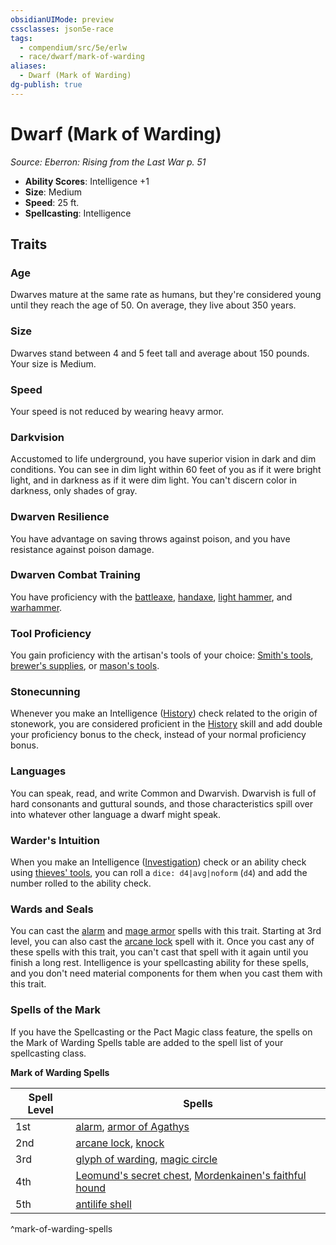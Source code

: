 ```yaml
---
obsidianUIMode: preview
cssclasses: json5e-race
tags:
  - compendium/src/5e/erlw
  - race/dwarf/mark-of-warding
aliases:
  - Dwarf (Mark of Warding)
dg-publish: true
---
```

# Dwarf (Mark of Warding)
*Source: Eberron: Rising from the Last War p. 51*  

- **Ability Scores**: Intelligence +1
- **Size**: Medium
- **Speed**: 25 ft.
- **Spellcasting**: Intelligence

## Traits

### Age

Dwarves mature at the same rate as humans, but they're considered young until they reach the age of 50. On average, they live about 350 years.

### Size

Dwarves stand between 4 and 5 feet tall and average about 150 pounds. Your size is Medium.

### Speed

Your speed is not reduced by wearing heavy armor.

### Darkvision

Accustomed to life underground, you have superior vision in dark and dim conditions. You can see in dim light within 60 feet of you as if it were bright light, and in darkness as if it were dim light. You can't discern color in darkness, only shades of gray.

### Dwarven Resilience

You have advantage on saving throws against poison, and you have resistance against poison damage.

### Dwarven Combat Training

You have proficiency with the [battleaxe](/Admin/CLI/items/battleaxe.md), [handaxe](/Admin/CLI/items/handaxe.md), [light hammer](/Admin/CLI/items/light-hammer.md), and [warhammer](/Admin/CLI/items/warhammer.md).

### Tool Proficiency

You gain proficiency with the artisan's tools of your choice: [Smith's tools](/Admin/CLI/items/smiths-tools.md), [brewer's supplies](/Admin/CLI/items/brewers-supplies.md), or [mason's tools](/Admin/CLI/items/masons-tools.md).

### Stonecunning

Whenever you make an Intelligence ([History](/3-Mechanics/CLI/rules/skills.md#History)) check related to the origin of stonework, you are considered proficient in the [History](/3-Mechanics/CLI/rules/skills.md#History) skill and add double your proficiency bonus to the check, instead of your normal proficiency bonus.

### Languages

You can speak, read, and write Common and Dwarvish. Dwarvish is full of hard consonants and guttural sounds, and those characteristics spill over into whatever other language a dwarf might speak.

### Warder's Intuition

When you make an Intelligence ([Investigation](/3-Mechanics/CLI/rules/skills.md#Investigation)) check or an ability check using [thieves' tools](/Admin/CLI/items/thieves-tools.md), you can roll a `dice: d4|avg|noform` (`d4`) and add the number rolled to the ability check.

### Wards and Seals

You can cast the [alarm](/Admin/CLI/spells/alarm.md) and [mage armor](/Admin/CLI/spells/mage-armor.md) spells with this trait. Starting at 3rd level, you can also cast the [arcane lock](/Admin/CLI/spells/arcane-lock.md) spell with it. Once you cast any of these spells with this trait, you can't cast that spell with it again until you finish a long rest. Intelligence is your spellcasting ability for these spells, and you don't need material components for them when you cast them with this trait.

### Spells of the Mark

If you have the Spellcasting or the Pact Magic class feature, the spells on the Mark of Warding Spells table are added to the spell list of your spellcasting class.

**Mark of Warding Spells**

| Spell Level | Spells |
|-------------|--------|
| 1st | [alarm](/Admin/CLI/spells/alarm.md), [armor of Agathys](/Admin/CLI/spells/armor-of-agathys.md) |
| 2nd | [arcane lock](/Admin/CLI/spells/arcane-lock.md), [knock](/Admin/CLI/spells/knock.md) |
| 3rd | [glyph of warding](/Admin/CLI/spells/glyph-of-warding.md), [magic circle](/Admin/CLI/spells/magic-circle.md) |
| 4th | [Leomund's secret chest](/Admin/CLI/spells/leomunds-secret-chest.md), [Mordenkainen's faithful hound](/Admin/CLI/spells/mordenkainens-faithful-hound.md) |
| 5th | [antilife shell](/Admin/CLI/spells/antilife-shell.md) |
^mark-of-warding-spells